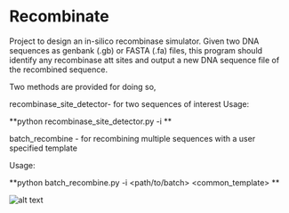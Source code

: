 # Recombinate
Project to design an in-silico recombinase simulator. Given two DNA sequences as genbank (.gb) or FASTA (.fa) files, this program should identify any recombinase att sites and output a new DNA sequence file of the recombined sequence.

Two methods are provided for doing so,

recombinase_site_detector- for two sequences of interest
Usage: 

**python recombinase_site_detector.py -i  <inputfile1> <inputfile2> <outputfile> **

batch_recombine - for recombining multiple sequences with a user specified template

Usage:

**python batch_recombine.py -i <path/to/batch> <common_template> **
  




![alt text](https://github.com/jambomber/recombinase_simulator/blob/main/recombinase_icon_low.png)
